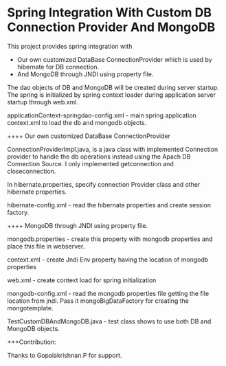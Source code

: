 Spring Integration With Custom DB Connection Provider And MongoDB
=================================================================

This project provides spring integration with 
- Our own customized DataBase ConnectionProvider which is used by hibernate for DB connection.
- And MongoDB through JNDI using property file.

The dao objects of DB and MongoDB will be created during server startup. 
The spring is initialized by spring context loader during application server startup through web.xml.

applicationContext-springdao-config.xml - main spring application context.xml to load the db and mongodb objects.

++++ Our own customized DataBase ConnectionProvider

ConnectionProviderImpl.java, is a java class with implemented Connection provider to handle the db operations instead using the Apach DB Connection Source.
I only implemented getconnection and closeconnection.

In hibernate.properties, specify connection Provider class and other hibernate properties.

hibernate-config.xml  - read the hibernate properties and create session factory.


++++ MongoDB through JNDI using property file.

mongodb.properties - create this property with mongodb properties and place this file in webserver.

context.xml - create Jndi Env property having the location of mongodb properties

web.xml - create context load for spring initialization

mongodb-config.xml - read the mongodb properties file getting the file location from jndi.
					Pass it mongoBigDataFactory for creating the mongotemplate.
					
	
TestCustomDBAndMongoDB.java - test class shows to use both DB and MongoDB objects.



+++Contribution:
	
Thanks to Gopalakrishnan.P for support.				






